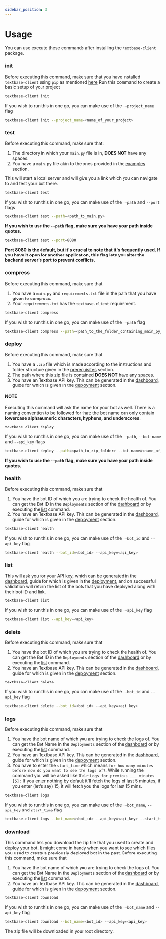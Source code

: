 ```yaml
---
sidebar_position: 3
---
```


# Usage
You can use execute these commands after installing the `textbase-client` package.

### init
Before executing this command, make sure that you have installed `textbase-client` using `pip` as mentioned [here](./get-started/installation.md)
Run this command to create a basic setup of your project
```bash
textbase-client init
```
If you wish to run this in one go, you can make use of the `--project_name` flag
```bash
textbase-client init --project_name=<name_of_your_project>
```

### test
Before executing this command, make sure that:
1. The directory in which your `main.py` file is in, **DOES NOT** have any spaces.
2. You have a `main.py` file akin to the ones provided in the [examples](./category/examples) section.

This will start a local server and will give you a link which you can navigate to and test your bot there.
```bash
textbase-client test
```
If you wish to run this in one go, you can make use of the `--path` and `--port` flags
```bash
textbase-client test --path=<path_to_main.py>
```
**If you wish to use the `--path` flag, make sure you have your path inside quotes.**

```bash
textbase-client test --port=8080
```
**Port 8080 is the default, but it's crucial to note that it's frequently used. If you have it open for another application, this flag lets you alter the backend server's port to prevent conflicts.**

### compress
Before executing this command, make sure that
1. You have a `main.py` and `requirements.txt` file in the path that you have given to compress.
2. Your `requirements.txt` has the `textbase-client` requirement.
```bash
textbase-client compress
```
If you wish to run this in one go, you can make use of the `--path` flag
```bash
textbase-client compress --path=<path_to_the_folder_containing_main_py_and_requirements_txt>
```

### deploy
Before executing this command, make sure that
1. You have a `.zip` file which is made according to the instructions and folder structure given in the
[prerequisites](./deployment/prerequisites.md) section.
2. The path where this zip file is contained **DOES NOT** have any spaces.
3. You have an Textbase API key. This can be generated in the [dashboard](https://textbase-dashboard-nextjs.vercel.app/), guide for which is given in the [deployment](./deployment/deploy-from-cli.md#api-key-generation) section.

#### NOTE
Executing this command will ask the name for your bot as well. There is a naming convention to be followed for that: the bot name can only contain **lowercase alphanumeric characters, hyphens, and underscores**.
```bash
textbase-client deploy
```
If you wish to run this in one go, you can make use of the `--path`, `--bot-name` and `--api_key` flags
```bash
textbase-client deploy --path=<path_to_zip_folder> --bot-name=<name_of_your_bot> --api_key=<api_key>
```
**If you wish to use the `--path` flag, make sure you have your path inside quotes.**

### health
Before executing this command, make sure that
1. You have the bot ID of which you are trying to check the health of. You can get the Bot ID in the `Deployments` section of the [dashboard](https://textbase-dashboard-nextjs.vercel.app/) or by executing the [list](#list) command.
2. You have an Textbase API key. This can be generated in the [dashboard](https://textbase-dashboard-nextjs.vercel.app/), guide for which is given in the [deployment](./deployment/deploy-from-cli.md#api-key-generation) section.
```bash
textbase-client health
```
If you wish to run this in one go, you can make use of the `--bot_id` and `--api_key` flag
```bash
textbase-client health --bot_id=<bot_id> --api_key=<api_key>
```

### list
This will ask you for your API key, which can be generated in the [dashboard](https://textbase-dashboard-nextjs.vercel.app/), guide for which is given in the [deployment](./deployment/deploy-from-cli.md#api-key-generation), and on successful validation will return the list of the bots that you have deployed along with their bot ID and link.
```bash
textbase-client list
```
If you wish to run this in one go, you can make use of the `--api_key` flag
```bash
textbase-client list --api_key=<api_key>
```

### delete
Before executing this command, make sure that
1. You have the bot ID of which you are trying to check the health of. You can get the Bot ID in the `Deployments` section of the [dashboard](https://textbase-dashboard-nextjs.vercel.app/) or by executing the [list](#list) command.
2. You have an Textbase API key. This can be generated in the [dashboard](https://textbase-dashboard-nextjs.vercel.app/), guide for which is given in the [deployment](./deployment/deploy-from-cli.md#api-key-generation) section.
```bash
textbase-client delete
```
If you wish to run this in one go, you can make use of the `--bot_id` and `--api_key` flag
```bash
textbase-client delete --bot_id=<bot_id> --api_key=<api_key>
```

### logs
Before executing this command, make sure that
1. You have the bot name of which you are trying to check the logs of. You can get the Bot Name in the `Deployments` section of the [dashboard](https://www.textbase.ai/deployment) or by executing the [list](#list) command.
2. You have an Textbase API key. This can be generated in the [dashboard](https://textbase.ai/), guide for which is given in the [deployment](./deployment/deploy-from-cli.md#api-key-generation) section.
3. You have to enter the `start_time` which means `for how many minutes before now do you want to see the logs of?`. While running the command you will be asked like this:-
`Logs for previous ___ minutes [5]:` If you enter nothing by default it'll fetch the logs of last 5 minutes, if you enter (let's say) 15, it will fetch you the logs for last 15 mins.
```bash
textbase-client logs
```
If you wish to run this in one go, you can make use of the `--bot_name`, `--api_key` and `start_time` flag
```bash
textbase-client logs --bot_name=<bot_id> --api_key=<api_key> --start_time="how many mins in the past do you want to see the logs of"
```

### download
This command lets you download the zip file that you used to create and deploy your bot. It might come in handy when you want to see which files you used to create a previously deployed bot in the past.
Before executing this command, make sure that
1. You have the bot name of which you are trying to check the logs of. You can get the Bot Name in the `Deployments` section of the [dashboard](https://www.textbase.ai/deployment) or by executing the [list](#list) command.
2. You have an Textbase API key. This can be generated in the [dashboard](https://textbase.ai/), guide for which is given in the [deployment](./deployment/deploy-from-cli.md#api-key-generation) section.
```bash
textbase-client download
```
If you wish to run this in one go, you can make use of the `--bot_name` and `--api_key` flag
```bash
textbase-client download --bot_name=<bot_id> --api_key=<api_key> 
```
The zip file will be downloaded in your root directory.